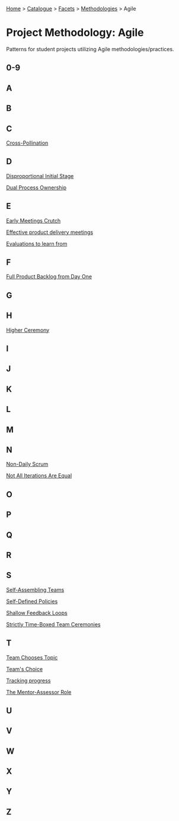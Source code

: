 [Home](../../../README.md) > [Catalogue](../../../Patterns_catalogue.md) > [Facets](../facets.md) > [Methodologies](methodologies.md) > Agile
# Project Methodology: Agile

Patterns for student projects utilizing Agile methodologies/practices.

## 0-9

## A

## B

## C
[Cross-Pollination](../../Cross-Pollination.md)

## D
[Disproportional Initial Stage](../../Disproportional_Initial_Stage.md)

[Dual Process Ownership](../../Dual_Process_Ownership.md)

## E
[Early Meetings Crutch](../../Early_Meetings_Crutch.md)

[Effective product delivery meetings](../../Effective_product_delivery_meetings.md)

[Evaluations to learn from](../../Evaluations_to_learn_from.md)

## F
[Full Product Backlog from Day One](../../Full_Product_Backlog_from_Day_One.md)

## G

## H
[Higher Ceremony](../../Higher_Ceremony.md)

## I

## J

## K

## L

## M

## N
[Non-Daily Scrum](../../Non-Daily_Scrum.md)

[Not All Iterations Are Equal](../../Not_All_Iterations_Are_Equal.md)

## O

## P

## Q

## R

## S
[Self-Assembling Teams](../../Self-Assembling_Teams.md)

[Self-Defined Policies](../../Self-Defined_Policies.md)

[Shallow Feedback Loops](../../Shallow_Feedback_Loops.md)

[Strictly Time-Boxed Team Ceremonies](../../Strictly_Time-Boxed_Team_Ceremonies.md)

## T
[Team Chooses Topic](../../Teams_Choice.md)

[Team's Choice](../../Teams_Choice.md)

[Tracking progress](../../Tracking_progress.md)

[The Mentor-Assessor Role](../../The_Mentor-Assessor_Role.md)

## U

## V

## W

## X

## Y

## Z

